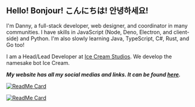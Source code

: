 ## Hello! Bonjour! こんにちは! 안녕하세요!

I'm Danny, a full-stack developer, web designer, and coordinator in many communities. I have skills in JavaScript (Node, Deno, Electron, and client-side) and Python. I'm also slowly learning Java, TypeScript, C#, Rust, and Go too!

I am a Head/Lead Developer at [Ice Cream Studios](https://discord.gg/XUPHpTrZdP). We develop the namesake bot Ice Cream.

***My website has all my social medias and links. It can be found [here](https://bean.codes).***

[![ReadMe Card](https://github-readme-stats.vercel.app/api?username=dannnington&show_icons=true&theme=vue-dark&include_all_commits=true&count_private=true)]()

[![ReadMe Card](https://github-readme-stats.vercel.app/api/top-langs?username=dannnington&show_icons=true&theme=vue-dark&include_all_commits=true&count_private=true)]()
